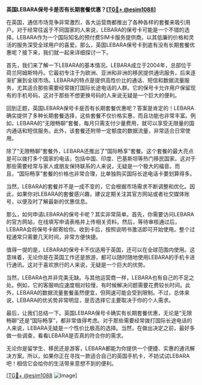 **英国LEBARA保号卡是否有长期套餐优惠？[[TG💪+ @esim1088](https://t.me/s/esim1088)]**

在英国，通信市场竞争非常激烈，各大运营商都推出了各种各样的套餐来吸引用户。对于经常往返于不同国家的人来说，LEBARA的保号卡可能是一个不错的选择。LEBARA作为一个国际知名的预付费SIM卡服务提供商，以其低廉的价格和灵活的服务深受全球用户的喜爱。那么，英国LEBARA保号卡到底有没有长期套餐优惠呢？接下来，我们就一起来详细探讨一下。

首先，我们来了解一下LEBARA的基本情况。LEBARA成立于2004年，总部位于荷兰阿姆斯特丹。它最初专注于为欧洲、亚洲和非洲的移民提供通讯服务，后来逐渐扩展到全球市场。LEBARA的特点是提供高性价比的通话、短信和数据流量服务，尤其适合那些需要经常拨打国际长途电话的人群。它的保号卡允许用户保留现有的手机号码，这对于那些不想更换号码的人来说无疑是一个巨大的便利。

回到正题，英国LEBARA保号卡是否有长期套餐优惠呢？答案是肯定的！LEBARA确实提供了多种长期套餐选择，这些套餐不仅价格实惠，而且功能也非常丰富。例如，LEBARA的“无限畅聊”套餐，每月只需支付少量费用，就可以享受无限量的国内通话和短信服务。此外，该套餐还附带一定额度的数据流量，非常适合日常使用。

除了“无限畅聊”套餐外，LEBARA还推出了“国际畅享”套餐。这个套餐的最大亮点是可以拨打多个国家的电话，包括中国、印度、巴基斯坦等热门移民国家。这对于那些需要经常与家人或朋友保持联系的人来说，无疑是一个极大的福音。而且，“国际畅享”套餐的价格也非常合理，比单独购买国际长途电话卡要划算得多。

当然，LEBARA的套餐并不是一成不变的，它会根据市场需求不断调整和优化。因此，如果你对LEBARA的套餐感兴趣，建议定期关注其官方网站或者社交媒体账号，以便及时了解最新的优惠信息。

那么，如何申请LEBARA的保号卡呢？其实非常简单。首先，你需要访问LEBARA的官方网站，在线填写申请表格并上传相关资料。然后，等待审核通过后，LEBARA会将保号卡邮寄给你。收到卡后，按照说明书激活即可开始使用。整个过程通常只需要几天时间，非常方便快捷。

值得一提的是，LEBARA的保号卡不仅适用于英国，还可以在全球范围内使用。这意味着，无论你是在英国工作还是旅游，都可以随时随地使用LEBARA的手机卡进行通讯。这对于喜欢旅行的人来说，无疑是一个巨大的优势。

当然，LEBARA也并非完美无缺。与其他运营商一样，LEBARA也有自己的不足之处。例如，它的客服响应速度相对较慢，有时候解决问题需要花费较长时间。此外，LEBARA的数据流量套餐虽然便宜，但网速可能会受到限制。不过，总体来说，LEBARA的优劣势非常明显，是否选择它主要取决于你的个人需求。

最后，让我们总结一下。英国LEBARA保号卡确实有长期套餐优惠，无论是“无限畅聊”还是“国际畅享”，都非常值得考虑。对于那些需要经常拨打国际长途电话的人来说，LEBARA无疑是一个性价比极高的选择。当然，在做出决定之前，最好多做一些调查，看看LEBARA是否真的符合你的需求。

无论你是留学生、移民还是游客，LEBARA都能为你提供一个便捷、实惠的通讯解决方案。所以，如果你正在寻找一款适合自己的英国手机卡，不妨试试LEBARA吧！相信它会给你的生活带来意想不到的便利。

[[TG💪+ @esim1088](https://t.me/s/esim1088) ![Image](https://i.postimg.cc/4NQfJmqS/Snipaste-2025-05-13-00-14-12.png)]